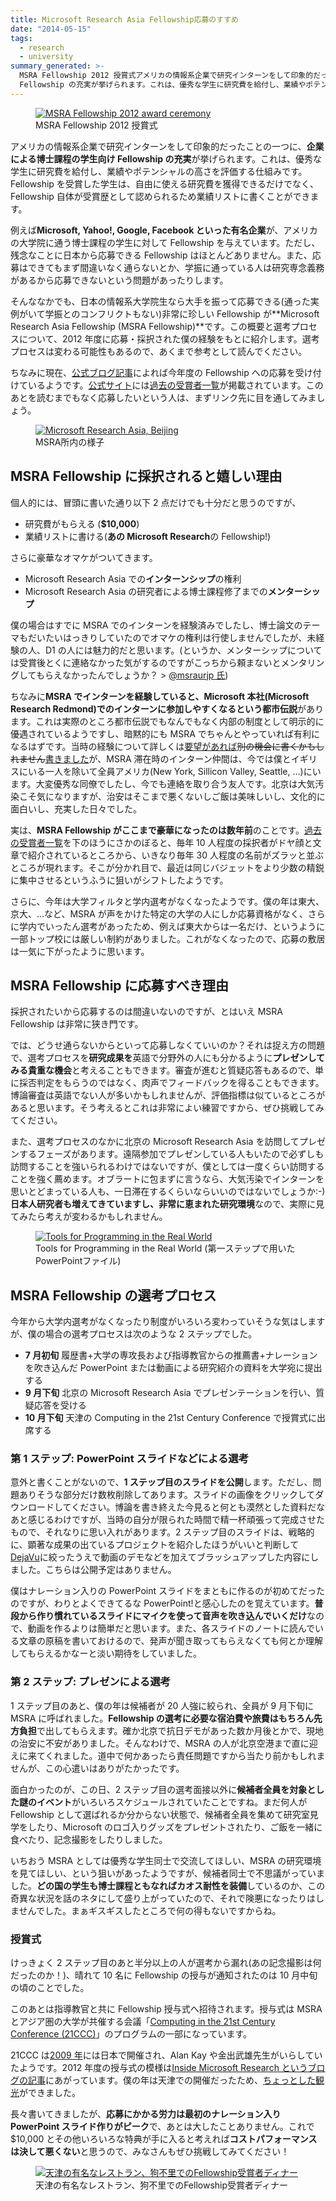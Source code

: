 ```yaml
---
title: Microsoft Research Asia Fellowship応募のすすめ
date: "2014-05-15"
tags:
  - research
  - university
summary_generated: >-
  MSRA Fellowship 2012 授賞式アメリカの情報系企業で研究インターンをして印象的だったことの一つに、企業による博士課程の学生向け
  Fellowship の充実が挙げられます。これは、優秀な学生に研究費を給付し、業績やポテンシャルの高さを評価する仕組みです。F...
---
```


<figure className="right">
  <a href="/images/msra-fellowship-2012.jpg"><img src="/images/msra-fellowship-2012-300x136.jpg" alt="MSRA Fellowship 2012 award ceremony" /></a>
  <figcaption>MSRA Fellowship 2012 授賞式</figcaption>
</figure>

アメリカの情報系企業で研究インターンをして印象的だったことの一つに、**企業による博士課程の学生向け Fellowship の充実**が挙げられます。これは、優秀な学生に研究費を給付し、業績やポテンシャルの高さを評価する仕組みです。Fellowship を受賞した学生は、自由に使える研究費を獲得できるだけでなく、Fellowship 自体が受賞歴として認められるため業績リストに書くことができます。

例えば**Microsoft, Yahoo!, Google, Facebook といった有名企業**が、アメリカの大学院に通う博士課程の学生に対して Fellowship を与えています。ただし、残念なことに日本から応募できる Fellowship はほとんどありません。また、応募はできてもまず間違いなく通らないとか、学振に通っている人は研究専念義務があるから応募できないという問題があったりします。

そんななかでも、日本の情報系大学院生なら大手を振って応募できる(通った実例がいて学振とのコンフリクトもない)非常に珍しい Fellowship が**Microsoft Research Asia Fellowship (MSRA Fellowship)**です。この概要と選考プロセスについて、2012 年度に応募・採択された僕の経験をもとに紹介します。選考プロセスは変わる可能性もあるので、あくまで参考として読んでください。

ちなみに現在、[公式ブログ記事](http://msraurjp.wordpress.com/2014/05/02/microsoft-research-asia-fellowship%e3%83%97%e3%83%ad%e3%82%b0%e3%83%a9%e3%83%a0%e3%81%ae%e3%81%94%e6%a1%88%e5%86%85/ "Microsoft Research Asia Fellowshipプログラムのご案内")によれば今年度の Fellowship への応募を受け付けているようです。[公式サイト](http://research.microsoft.com/en-us/collaboration/global/asia-pacific/talent/fellowship.aspx "Fellowships at Microsoft Research Asia - Microsoft Research")には[過去の受賞者一覧](http://research.microsoft.com/en-us/collaboration/global/asia-pacific/talent/fellows.aspx)が掲載されています。このあとを読むまでもなく応募したいという人は、まずリンク先に目を通してみましょう。

<figure className="right">
  <a href="/images/DSC00143.jpg"><img src="/images/DSC00143-300x199.jpg" alt="Microsoft Research Asia, Beijing" /></a>
  <figcaption>MSRA所内の様子</figcaption>
</figure>

## MSRA Fellowship に採択されると嬉しい理由

個人的には、冒頭に書いた通り以下 2 点だけでも十分だと思うのですが、

- 研究費がもらえる (**$10,000**)
- 業績リストに書ける(**あの Microsoft Research**の Fellowship!)

さらに豪華なオマケがついてきます。

- Microsoft Research Asia での**インターンシップ**の権利
- Microsoft Research Asia の研究者による博士課程修了までの**メンターシップ**

僕の場合はすでに MSRA でのインターンを経験済みでしたし、博士論文のテーマもだいたいはっきりしていたのでオマケの権利は行使しませんでしたが、未経験の人、D1 の人には魅力的だと思います。(というか、メンターシップについては受賞後とくに連絡なかった気がするのですがこっちから頼まないとメンタリングしてもらえなかったんでしょうか？ > [@msraurjp 氏](https://twitter.com/msraurjp "Noboru Kuno (msraurjp)"))

ちなみに**MSRA でインターンを経験していると、Microsoft 本社(Microsoft Research Redmond)でのインターンに参加しやすくなるという都市伝説**があります。これは実際のところ都市伝説でもなんでもなく内部の制度として明示的に優遇されているようですし、暗黙的にも MSRA でちゃんとやっていれば有利になるはずです。当時の経験について詳しくは[要望があれば](http://twitter.com/arcatdmz "Mention飛ばしてください:-)")~~別の機会に書くかもしれません~~[書きました](/ja/posts/2015-06-29-cs-research-internship-abroad)が、MSRA 滞在時のインターン仲間は、今では僕とイギリスにいる一人を除いて全員アメリカ(New York, Sillicon Valley, Seattle, …)にいます。大変優秀な同僚でしたし、今でも連絡を取り合う友人です。北京は大気汚染こそ気になりますが、治安はそこまで悪くないしご飯は美味しいし、文化的に面白いし、充実した日々でした。

実は、**MSRA Fellowship がここまで豪華になったのは数年前**のことです。[過去の受賞者一覧](http://research.microsoft.com/en-us/collaboration/global/asia-pacific/talent/fellows.aspx)を下のほうにさかのぼると、毎年 10 人程度の採択者がドヤ顔と文章で紹介されているところから、いきなり毎年 30 人程度の名前がズラッと並ぶところが現れます。そこが分かれ目で、最近は同じバジェットをより少数の精鋭に集中させるというふうに狙いがシフトしたようです。

さらに、今年は大学フィルタと学内選考がなくなったようです。僕の年は東大、京大、…など、MSRA が声をかけた特定の大学の人にしか応募資格がなく、さらに学内でいったん選考があったため、例えば東大からは一名だけ、というように一部トップ校には厳しい制約がありました。これがなくなったので、応募の敷居は一気に下がったように思います。

## MSRA Fellowship に応募すべき理由

採択されたいから応募するのは間違いないのですが、とはいえ MSRA Fellowship は非常に狭き門です。

では、どうせ通らないからといって応募しなくていいのか？それは捉え方の問題で、選考プロセスを**研究成果を**英語で分野外の人にも分かるように**プレゼンしてみる貴重な機会**と考えることもできます。審査が進むと質疑応答もあるので、単に採否判定をもらうのではなく、肉声でフィードバックを得ることもできます。博論審査は英語でない人が多いかもしれませんが、評価指標は似ているところがあると思います。そう考えるとこれは非常によい練習ですから、ぜひ挑戦してみてください。

また、選考プロセスのなかに北京の Microsoft Research Asia を訪問してプレゼンするフェーズがあります。遠隔参加でプレゼンしている人もいたので必ずしも訪問することを強いられるわけではないですが、僕としては一度くらい訪問することを強く薦めます。オブラートに包まずに言うなら、大気汚染でインターンを思いとどまっている人も、一日滞在するくらいならいいのではないでしょうか:-) **日本人研究者も増えてきていますし、非常に恵まれた研究環境**なので、実際に見てみたら考えが変わるかもしれません。

<figure className="right">
  <a href="/images/Tools-for-Programming-in-the-Real-World.pptx"><img src="/images/Tools-for-Programming-in-the-Real-World-300x225.jpg" alt="Tools for Programming in the Real World" /></a>
  <figcaption>Tools for Programming in the Real World (第一ステップで用いたPowerPointファイル)</figcaption>
</figure>

## MSRA Fellowship の選考プロセス

今年から大学内選考がなくなったり制度がいろいろ変わっていそうな気はしますが、僕の場合の選考プロセスは次のような 2 ステップでした。

- **7 月初旬** 履歴書+大学の専攻長および指導教官からの推薦書+ナレーションを吹き込んだ PowerPoint または動画による研究紹介の資料を大学宛に提出する
- **9 月下旬** 北京の Microsoft Research Asia でプレゼンテーションを行い、質疑応答を受ける
- **10 月下旬** 天津の Computing in the 21st Century Conference で授賞式に出席する

### 第 1 ステップ: PowerPoint スライドなどによる選考

意外と書くことがないので、**1 ステップ目のスライドを公開**します。ただし、問題ありそうな部分だけ数枚削除してあります。スライドの画像をクリックしてダウンロードしてください。博論を書き終えた今見ると何とも漠然とした資料だなあと感じるわけですが、当時の自分が限られた時間で精一杯頑張って完成させたもので、それなりに思い入れがあります。2 ステップ目のスライドは、戦略的に、顕著な成果の出ているプロジェクトを紹介したほうがいいと判断して[DejaVu](http://junkato.jp/ja/dejavu/ "DejaVu | junkato.jp")に絞ったうえで動画のデモなどを加えてブラッシュアップした内容にしました。こちらは公開予定はありません。

僕はナレーション入りの PowerPoint スライドをまともに作るのが初めてだったのですが、わりとよくできてるな PowerPoint!と感心したのを覚えています。**普段から作り慣れているスライドにマイクを使って音声を吹き込んでいくだけ**なので、動画を作るよりは簡単だと思います。また、各スライドのノートに読んでいる文章の原稿を書いておけるので、発声が聞き取ってもらえなくても何とか理解してもらえるかなーと淡い期待をしていました。

### 第 2 ステップ: プレゼンによる選考

1 ステップ目のあと、僕の年は候補者が 20 人強に絞られ、全員が 9 月下旬に MSRA に呼ばれました。**Fellowship の選考に必要な宿泊費や旅費はもちろん先方負担**で出してもらえます。確か北京で抗日デモがあった数か月後とかで、現地の治安に不安がありました。そんなわけで、MSRA の人が北京空港まで直に迎えに来てくれました。道中で何かあったら責任問題ですから当たり前かもしれませんが、この心遣いはありがたかったです。

面白かったのが、この日、2 ステップ目の選考面接以外に**候補者全員を対象とした謎のイベント**がいろいろスケジュールされていたことですね。まだ何人が Fellowship として選ばれるか分からない状態で、候補者全員を集めて研究室見学をしたり、Microsoft のロゴ入りグッズをプレゼントされたり、ご飯を一緒に食べたり、記念撮影をしたりしました。

いちおう MSRA としては優秀な学生同士で交流してほしい、MSRA の研究環境を見てほしい、という狙いがあったようですが、候補者同士で不思議がっていました。**どの国の学生も博士課程ともなればカオス耐性を装備**しているのか、この奇異な状況を話のネタにして盛り上がっていたので、それで険悪になったりはしませんでした。まぁギスギスしたところで何の得もないですからね。

### 授賞式

けっきょく 2 ステップ目のあと半分以上の人が選考から漏れ(あの記念撮影は何だったのか！)、晴れて 10 名に Fellowship の授与が通知されたのは 10 月中旬の頃のことでした。

このあとは指導教官と共に Fellowship 授与式へ招待されます。授与式は MSRA とアジア圏の大学が共催する会議「[Computing in the 21st Century Conference (21CCC)](http://msra.cn/zh-cn/events/21centurycomputing.aspx "21世纪的计算大会- 微软亚洲研究院")」のプログラムの一部になっています。

21CCC は[2009 年](http://research.microsoft.com/en-us/events/21century2009/ "Computing in the 21st Century 2009")には日本で開催され、Alan Kay や金出武雄先生がいらしていたようです。2012 年度の授与式の模様は[Inside Microsoft Research というブログの記事](http://blogs.technet.com/b/inside_microsoft_research/archive/2012/10/26/14-years-of-inspiring-asia-pacific-ph-d-candidates.aspx "14 Years of Inspiring Asia Pacific Ph.D. Candidates")にあがっています。僕の年は天津での開催だったため、[ちょっとした観光](https://picasaweb.google.com/digitalmuseum.lab/201210TianjingChina)ができました。

長々書いてきましたが、**応募にかかる労力は最初のナレーション入り PowerPoint スライド作りがピーク**で、あとは大したことありません。これで$10,000 とその他いろいろな特典が手に入ると考えれば**コストパフォーマンスは決して悪くない**と思うので、みなさんもぜひ挑戦してみてください！

<figure className="center">
  <a href="/images/DSC06767.jpg"><img src="/images/DSC06767-300x199.jpg" alt="天津の有名なレストラン、狗不里でのFellowship受賞者ディナー" /></a>
  <figcaption>天津の有名なレストラン、狗不里でのFellowship受賞者ディナー</figcaption>
</figure>
